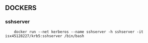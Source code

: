 ## DOCKERS

### sshserver

		docker run --net kerberos --name sshserver -h sshserver -it isx45128227/krb5:sshserver /bin/bash


